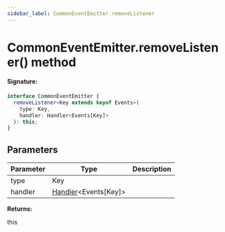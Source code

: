 ```yaml
---
sidebar_label: CommonEventEmitter.removeListener
---
```


# CommonEventEmitter.removeListener() method

#### Signature:

```typescript
interface CommonEventEmitter {
  removeListener<Key extends keyof Events>(
    type: Key,
    handler: Handler<Events[Key]>
  ): this;
}
```

## Parameters

| Parameter | Type                                                   | Description |
| --------- | ------------------------------------------------------ | ----------- |
| type      | Key                                                    |             |
| handler   | [Handler](./puppeteer.handler.md)&lt;Events\[Key\]&gt; |             |

**Returns:**

this
